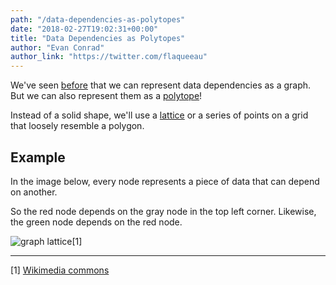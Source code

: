 ```yaml
---
path: "/data-dependencies-as-polytopes"
date: "2018-02-27T19:02:31+00:00"
title: "Data Dependencies as Polytopes"
author: "Evan Conrad"
author_link: "https://twitter.com/flaqueeau"
---
```


We've seen [before](http://bits.gumad.club/data-dependencies) that we can represent data dependencies as a graph. But we can also represent them as a [polytope](http://bits.gumad.club/polytopes)!

Instead of a solid shape, we'll use a [lattice](<https://en.wikipedia.org/wiki/Lattice_(group)>) or a series of points on a grid that loosely resemble a polygon.

## Example

In the image below, every node represents a piece of data that can depend on another.

So the red node depends on the gray node in the top left corner. Likewise, the green node depends on the red node.

![graph lattice](https://i.imgur.com/rQ1RxLy.png)[1]

---

[1] [Wikimedia commons](https://upload.wikimedia.org/wikipedia/commons/1/1e/Polytope_model_unskewed.svg)
